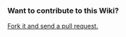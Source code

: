 ### Want to contribute to this Wiki?

[Fork it and send a pull request.](https://github.com/learningtapestry/unbounded-lcms-wiki)
